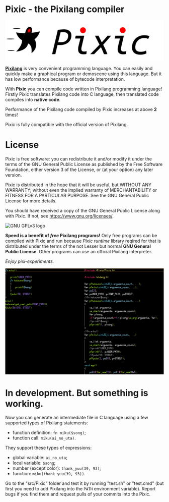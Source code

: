 <!--
(C) 2022-2023 Серый MLGamer <Seriy-MLGamer@yandex.ru>

This file is free documentation: you can redistribute it and/or modify it under the terms of the Creative Commons Attribution-ShareAlike 4.0 International license: <https://creativecommons.org/licenses/by-sa/4.0/>.
This file is distributed in the hope that it will be useful, but WITHOUT ANY WARRANTY; without even the implied warranty of MERCHANTABILITY or FITNESS FOR A PARTICULAR PURPOSE. See the license for more details.
-->

# **Pixic** - the Pixilang compiler

![Pixic logo](share/logo.png)

[**Pixilang**](http://warmplace.ru/soft/pixilang) is very convenient programming language. You can easily and quickly make a graphical program or demoscene using this language. But it has low performance because of bytecode interpretation.

With **Pixic** you can compile code written in Pixilang programming language! Firstly Pixic translates Pixilang code into C language, then translated code compiles into **native code**.

Performance of the Pixilang code compiled by Pixic increases at above **2** times!

Pixic is fully compatible with the official version of Pixilang.

# License

Pixic is free software: you can redistribute it and/or modify it under the terms of the GNU General Public License as published by the Free Software Foundation, either version 3 of the License, or (at your option) any later version.

Pixic is distributed in the hope that it will be useful, but WITHOUT ANY WARRANTY; without even the implied warranty of MERCHANTABILITY or FITNESS FOR A PARTICULAR PURPOSE. See the GNU General Public License for more details.

You should have received a copy of the GNU General Public License along with Pixic. If not, see <https://www.gnu.org/licenses/>.

![GNU GPLv3 logo](https://www.gnu.org/graphics/gplv3-with-text-136x68.png)

**Speed is a benefit of *free* Pixilang programs!** Only free programs can be compiled with Pixic and run because *Pixic runtime* library reqired for that is distributed under the terms of the not Lesser but normal **GNU General Public License**. Other programs can use an official Pixilang interpreter.

*Enjoy pixi-experiments.*

![Pixilang to C](share/code.png)

# In development. But something is working.

Now you can generate an intermediate file in C language using a few supported types of Pixilang statements:

* function definition: `fn miku($song)`;
* function call: `miku(ai_no_uta)`.

They support these types of expressions:

* global variable: `ai_no_uta`;
* local variable: `$song`;
* number (except color): `thank_yuu(39, 93)`;
* function: `miku(thank_yuu(39, 93))`.

Go to the "src/Pixic" folder and test it by running "test.sh" or "test.cmd" (but first you need to add Pixilang into the `PATH` environment variable). Report bugs if you find them and request pulls of your commits into the Pixic.
